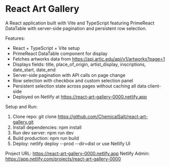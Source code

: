 # React Art Gallery

A React application built with Vite and TypeScript featuring PrimeReact DataTable with server-side pagination and persistent row selection.

Features:
- React + TypeScript + Vite setup
- PrimeReact DataTable component for display
- Fetches artworks data from https://api.artic.edu/api/v1/artworks?page=1
- Displays fields: title, place_of_origin, artist_display, inscriptions, date_start, date_end
- Server-side pagination with API calls on page change
- Row selection with checkbox and custom selection panel
- Persistent selection state across pages without caching all data client-side
- Deployed on Netlify at https://react-art-gallery-0000.netlify.app

Setup and Run:
1. Clone repo: git clone https://github.com/ChemicalSalt/react-art-gallery.git
2. Install dependencies: npm install
3. Run dev server: npm run dev
4. Build production: npm run build
5. Deploy: netlify deploy --prod --dir=dist or use Netlify UI

Project URL: https://react-art-gallery-0000.netlify.app
Netlify Admin: https://app.netlify.com/projects/react-art-gallery-0000
